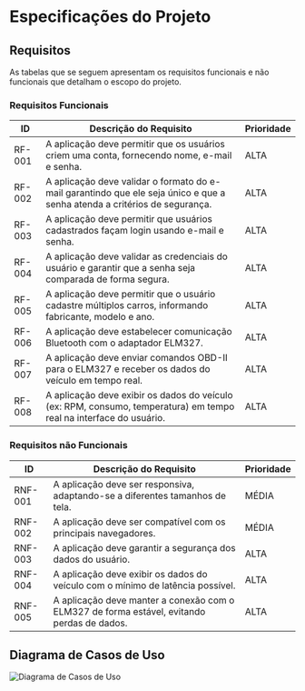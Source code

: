 # Especificações do Projeto

## Requisitos

As tabelas que se seguem apresentam os requisitos funcionais e não funcionais que detalham o escopo do projeto.

### Requisitos Funcionais

|ID    | Descrição do Requisito  | Prioridade |
|------|-----------------------------------------|----|
|RF-001| A aplicação deve permitir que os usuários criem uma conta, fornecendo nome, e-mail e senha.| ALTA | 
|RF-002| A aplicação deve validar o formato do e-mail garantindo que ele seja único e que a senha atenda a critérios de segurança.    | ALTA |
|RF-003| A aplicação deve permitir que usuários cadastrados façam login usando e-mail e senha. | ALTA |
|RF-004| A aplicação deve validar as credenciais do usuário e garantir que a senha seja comparada de forma segura. | ALTA |
|RF-005| A aplicação deve permitir que o usuário cadastre múltiplos carros, informando fabricante, modelo e ano. | ALTA |
|RF-006| A aplicação deve estabelecer comunicação Bluetooth com o adaptador ELM327. | ALTA |
|RF-007| A aplicação deve enviar comandos OBD-II para o ELM327 e receber os dados do veículo em tempo real. | ALTA |
|RF-008| A aplicação deve exibir os dados do veículo (ex: RPM, consumo, temperatura) em tempo real na interface do usuário. | ALTA |

### Requisitos não Funcionais

|ID     | Descrição do Requisito  |Prioridade |
|-------|-------------------------|----|
|RNF-001| A aplicação deve ser responsiva, adaptando-se a diferentes tamanhos de tela. | MÉDIA | 
|RNF-002| A aplicação deve ser compatível com os principais navegadores. |  MÉDIA | 
|RNF-003| A aplicação deve garantir a segurança dos dados do usuário. |  ALTA |
|RNF-004| A aplicação deve exibir os dados do veículo com o mínimo de latência possível. |  ALTA |
|RNF-005| A aplicação deve manter a conexão com o ELM327 de forma estável, evitando perdas de dados. |  ALTA |

## Diagrama de Casos de Uso
 
<img src="./img/diagramaCasoDeUso.png" alt="Diagrama de Casos de Uso">
 
